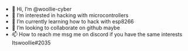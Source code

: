- 👋 Hi, I’m @woollie-cyber
- 👀 I’m interested in hacking with microcontrollers
- 🌱 I’m currently learning how to hack with esp8266
- 💞️ I’m looking to collaborate on github maybe
- 📫 How to reach me msg me on discord if you have the same interests 
Itswoollie#2035
<!---
woollie-cyber/woollie-cyber is a ✨ special ✨ repository because its `README.md` (this file) appears on your GitHub profile.
You can click the Preview link to take a look at your changes.
--->
